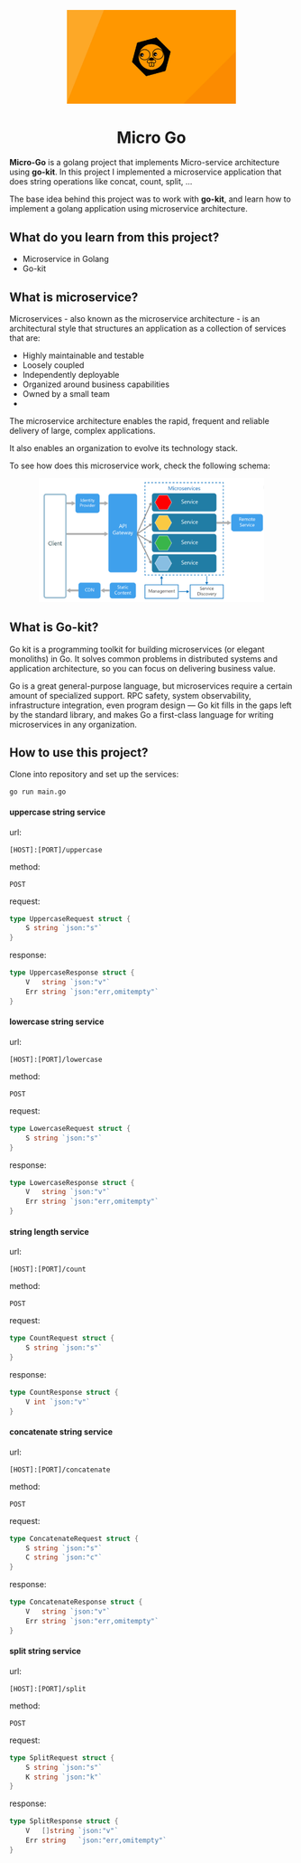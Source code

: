 <p align="center">
    <img src="assets/logo.webp" width="300" alt="logo" />
</p>

<h1 align="center">
Micro Go
</h1>

**Micro-Go** is a golang project that implements Micro-service architecture 
using **go-kit**. In this project I implemented a microservice application that does string
operations like concat, count, split, ...

The base idea behind this project was to work with **go-kit**, and learn how
to implement a golang application using microservice architecture.

## What do you learn from this project?
- Microservice in Golang
- Go-kit

## What is microservice?
Microservices - also known as the microservice 
architecture - is an architectural style 
that structures an application as a collection 
of services that are:
- Highly maintainable and testable
- Loosely coupled
- Independently deployable
- Organized around business capabilities
- Owned by a small team
- 
The microservice architecture enables the rapid, 
frequent and reliable delivery of large, 
complex applications. 

It also enables an organization to evolve 
its technology stack.

To see how does this microservice work, check the following schema:

<p align="center">
<img src="./assets/microservice-architecture.png" width="400" alt="demo" />
</p>

## What is Go-kit?
Go kit is a programming toolkit for building microservices 
(or elegant monoliths) in Go. 
It solves common problems in distributed systems and application architecture,
so you can focus on delivering business value.

Go is a great general-purpose language, 
but microservices require a certain amount of specialized support. 
RPC safety, system observability, infrastructure integration, 
even program design — Go kit fills in the gaps left by the standard library, 
and makes Go a first-class language for writing microservices in any organization.

## How to use this project?
Clone into repository and set up the services:
```shell
go run main.go
```

#### uppercase string service
url:
```shell
[HOST]:[PORT]/uppercase
```

method:
```shell
POST
```

request:
````go
type UppercaseRequest struct {
	S string `json:"s"`
}
````

response:
```go
type UppercaseResponse struct {
	V   string `json:"v"`
	Err string `json:"err,omitempty"`
}
```

#### lowercase string service
url:
```shell
[HOST]:[PORT]/lowercase
```

method:
```shell
POST
```

request:
````go
type LowercaseRequest struct {
    S string `json:"s"`
}
````

response:
```go
type LowercaseResponse struct {
    V   string `json:"v"`
    Err string `json:"err,omitempty"`
}
```

#### string length service
url:
```shell
[HOST]:[PORT]/count
```

method:
```shell
POST
```

request:
````go
type CountRequest struct {
    S string `json:"s"`
}
````

response:
```go
type CountResponse struct {
    V int `json:"v"`
}
```

#### concatenate string service
url:
```shell
[HOST]:[PORT]/concatenate
```

method:
```shell
POST
```

request:
````go
type ConcatenateRequest struct {
    S string `json:"s"`
    C string `json:"c"`
}
````

response:
```go
type ConcatenateResponse struct {
    V   string `json:"v"`
    Err string `json:"err,omitempty"`
}
```

#### split string service
url:
```shell
[HOST]:[PORT]/split
```

method:
```shell
POST
```

request:
````go
type SplitRequest struct {
    S string `json:"s"`
    K string `json:"k"`
}
````

response:
```go
type SplitResponse struct {
    V   []string `json:"v"`
    Err string   `json:"err,omitempty"`
}
```
